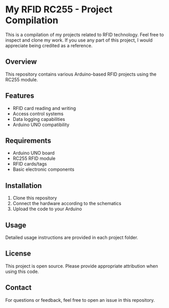 # My RFID RC255 - Project Compilation

This is a compilation of my projects related to RFID technology. Feel free to inspect and clone my work. If you use any part of this project, I would appreciate being credited as a reference.

## Overview
This repository contains various Arduino-based RFID projects using the RC255 module.

## Features
- RFID card reading and writing
- Access control systems
- Data logging capabilities
- Arduino UNO compatibility

## Requirements
- Arduino UNO board
- RC255 RFID module
- RFID cards/tags
- Basic electronic components

## Installation
1. Clone this repository
2. Connect the hardware according to the schematics
3. Upload the code to your Arduino

## Usage
Detailed usage instructions are provided in each project folder.

## License
This project is open source. Please provide appropriate attribution when using this code.

## Contact
For questions or feedback, feel free to open an issue in this repository.